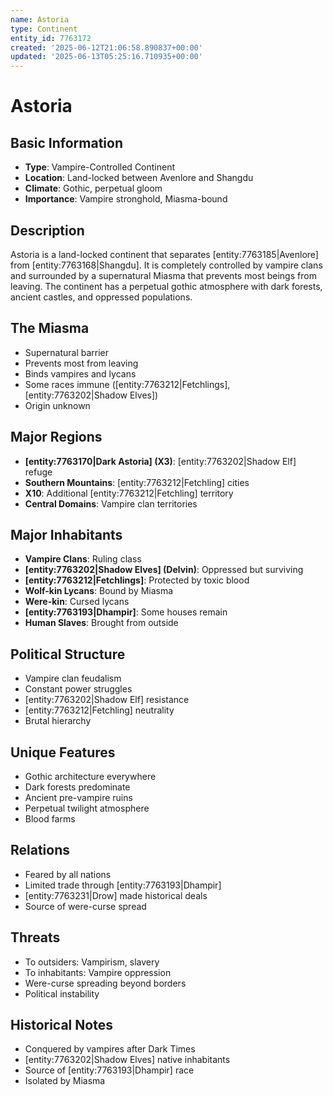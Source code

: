 ```yaml
---
name: Astoria
type: Continent
entity_id: 7763172
created: '2025-06-12T21:06:58.890837+00:00'
updated: '2025-06-13T05:25:16.710935+00:00'
---
```


# Astoria

## Basic Information
- **Type**: Vampire-Controlled Continent
- **Location**: Land-locked between Avenlore and Shangdu
- **Climate**: Gothic, perpetual gloom
- **Importance**: Vampire stronghold, Miasma-bound

## Description
Astoria is a land-locked continent that separates [entity:7763185|Avenlore] from [entity:7763168|Shangdu]. It is completely controlled by vampire clans and surrounded by a supernatural Miasma that prevents most beings from leaving. The continent has a perpetual gothic atmosphere with dark forests, ancient castles, and oppressed populations.

## The Miasma
- Supernatural barrier
- Prevents most from leaving
- Binds vampires and lycans
- Some races immune ([entity:7763212|Fetchlings], [entity:7763202|Shadow Elves])
- Origin unknown

## Major Regions
- **[entity:7763170|Dark Astoria] (X3)**: [entity:7763202|Shadow Elf] refuge
- **Southern Mountains**: [entity:7763212|Fetchling] cities
- **X10**: Additional [entity:7763212|Fetchling] territory
- **Central Domains**: Vampire clan territories

## Major Inhabitants
- **Vampire Clans**: Ruling class
- **[entity:7763202|Shadow Elves] (Delvin)**: Oppressed but surviving
- **[entity:7763212|Fetchlings]**: Protected by toxic blood
- **Wolf-kin Lycans**: Bound by Miasma
- **Were-kin**: Cursed lycans
- **[entity:7763193|Dhampir]**: Some houses remain
- **Human Slaves**: Brought from outside

## Political Structure
- Vampire clan feudalism
- Constant power struggles
- [entity:7763202|Shadow Elf] resistance
- [entity:7763212|Fetchling] neutrality
- Brutal hierarchy

## Unique Features
- Gothic architecture everywhere
- Dark forests predominate
- Ancient pre-vampire ruins
- Perpetual twilight atmosphere
- Blood farms

## Relations
- Feared by all nations
- Limited trade through [entity:7763193|Dhampir]
- [entity:7763231|Drow] made historical deals
- Source of were-curse spread

## Threats
- To outsiders: Vampirism, slavery
- To inhabitants: Vampire oppression
- Were-curse spreading beyond borders
- Political instability

## Historical Notes
- Conquered by vampires after Dark Times
- [entity:7763202|Shadow Elves] native inhabitants
- Source of [entity:7763193|Dhampir] race
- Isolated by Miasma